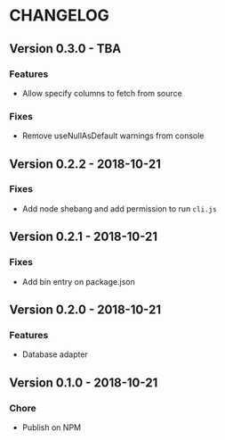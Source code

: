 # CHANGELOG

## Version 0.3.0 - TBA

### Features
- Allow specify columns to fetch from source

### Fixes
- Remove useNullAsDefault warnings from console

## Version 0.2.2 - 2018-10-21

### Fixes
- Add node shebang and add permission to run `cli.js`

## Version 0.2.1 - 2018-10-21

### Fixes
- Add bin entry on package.json

## Version 0.2.0 - 2018-10-21

### Features
- Database adapter

## Version 0.1.0 - 2018-10-21

### Chore
- Publish on NPM
